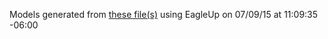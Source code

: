 Models generated from [these file(s)](https://raw.github.com/sparkfun/Photon_OLED_Shield/1b7656c1771fde70793582413877627b53c43581/Hardware/Photon_Micro_OLED_Shield.brd) using EagleUp on 07/09/15 at 11:09:35 -06:00
